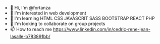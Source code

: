 - 👋 Hi, I'm @fortanza
- 👀 I'm interested in web development
- 🌱 I'm learning HTML CSS JAVASCRIT SASS BOOTSTRAP REACT PHP 
- 💞️ I'm looking to collaborate on group projects 
- 📫 How to reach me https://www.linkedin.com/in/cedric-rene-jean-lasalle-b783891bb/

<!---
fortanza/fortanza is a ✨ special ✨ repository because its `README.md` (this file) appears on your GitHub profile.
You can click the Preview link to take a look at your changes.
--->
